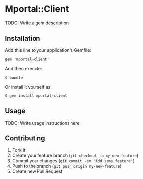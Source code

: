 # Mportal::Client

TODO: Write a gem description

## Installation

Add this line to your application's Gemfile:

    gem 'mportal-client'

And then execute:

    $ bundle

Or install it yourself as:

    $ gem install mportal-client

## Usage

TODO: Write usage instructions here

## Contributing

1. Fork it
2. Create your feature branch (`git checkout -b my-new-feature`)
3. Commit your changes (`git commit -am 'Add some feature'`)
4. Push to the branch (`git push origin my-new-feature`)
5. Create new Pull Request
